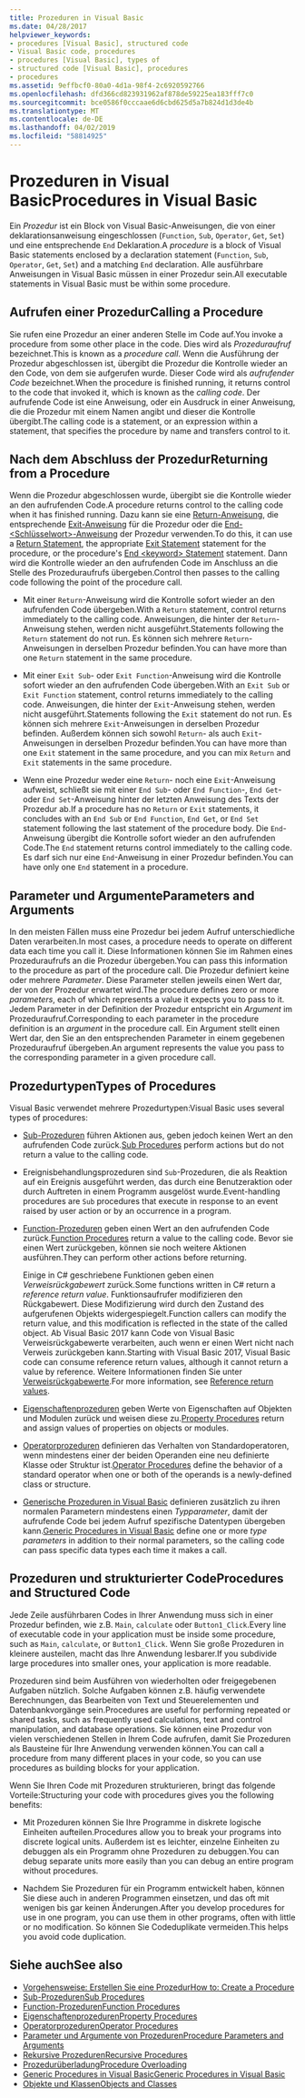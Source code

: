 ```yaml
---
title: Prozeduren in Visual Basic
ms.date: 04/28/2017
helpviewer_keywords:
- procedures [Visual Basic], structured code
- Visual Basic code, procedures
- procedures [Visual Basic], types of
- structured code [Visual Basic], procedures
- procedures
ms.assetid: 9effbcf0-80a0-4d1a-98f4-2c6920592766
ms.openlocfilehash: dfd366cd823931962af878de59225ea183fff7c0
ms.sourcegitcommit: bce0586f0cccaae6d6cbd625d5a7b824d1d3de4b
ms.translationtype: MT
ms.contentlocale: de-DE
ms.lasthandoff: 04/02/2019
ms.locfileid: "58814925"
---
```

# <a name="procedures-in-visual-basic"></a><span data-ttu-id="03bb0-102">Prozeduren in Visual Basic</span><span class="sxs-lookup"><span data-stu-id="03bb0-102">Procedures in Visual Basic</span></span>
<span data-ttu-id="03bb0-103">Ein *Prozedur* ist ein Block von Visual Basic-Anweisungen, die von einer deklarationsanweisung eingeschlossen (`Function`, `Sub`, `Operator`, `Get`, `Set`) und eine entsprechende `End` Deklaration.</span><span class="sxs-lookup"><span data-stu-id="03bb0-103">A *procedure* is a block of Visual Basic statements enclosed by a declaration statement (`Function`, `Sub`, `Operator`, `Get`, `Set`) and a matching `End` declaration.</span></span> <span data-ttu-id="03bb0-104">Alle ausführbare Anweisungen in Visual Basic müssen in einer Prozedur sein.</span><span class="sxs-lookup"><span data-stu-id="03bb0-104">All executable statements in Visual Basic must be within some procedure.</span></span>  
  
## <a name="calling-a-procedure"></a><span data-ttu-id="03bb0-105">Aufrufen einer Prozedur</span><span class="sxs-lookup"><span data-stu-id="03bb0-105">Calling a Procedure</span></span>  
 <span data-ttu-id="03bb0-106">Sie rufen eine Prozedur an einer anderen Stelle im Code auf.</span><span class="sxs-lookup"><span data-stu-id="03bb0-106">You invoke a procedure from some other place in the code.</span></span> <span data-ttu-id="03bb0-107">Dies wird als *Prozeduraufruf* bezeichnet.</span><span class="sxs-lookup"><span data-stu-id="03bb0-107">This is known as a *procedure call*.</span></span> <span data-ttu-id="03bb0-108">Wenn die Ausführung der Prozedur abgeschlossen ist, übergibt die Prozedur die Kontrolle wieder an den Code, von dem sie aufgerufen wurde. Dieser Code wird als *aufrufender Code* bezeichnet.</span><span class="sxs-lookup"><span data-stu-id="03bb0-108">When the procedure is finished running, it returns control to the code that invoked it, which is known as the *calling code*.</span></span> <span data-ttu-id="03bb0-109">Der aufrufende Code ist eine Anweisung, oder ein Ausdruck in einer Anweisung, die die Prozedur mit einem Namen angibt und dieser die Kontrolle übergibt.</span><span class="sxs-lookup"><span data-stu-id="03bb0-109">The calling code is a statement, or an expression within a statement, that specifies the procedure by name and transfers control to it.</span></span>  
  
## <a name="returning-from-a-procedure"></a><span data-ttu-id="03bb0-110">Nach dem Abschluss der Prozedur</span><span class="sxs-lookup"><span data-stu-id="03bb0-110">Returning from a Procedure</span></span>  
 <span data-ttu-id="03bb0-111">Wenn die Prozedur abgeschlossen wurde, übergibt sie die Kontrolle wieder an den aufrufenden Code.</span><span class="sxs-lookup"><span data-stu-id="03bb0-111">A procedure returns control to the calling code when it has finished running.</span></span> <span data-ttu-id="03bb0-112">Dazu kann sie eine [Return-Anweisung](../../../../visual-basic/language-reference/statements/return-statement.md), die entsprechende [Exit-Anweisung](../../../../visual-basic/language-reference/statements/exit-statement.md) für die Prozedur oder die [End-\<Schlüsselwort>-Anweisung](../../../../visual-basic/language-reference/statements/end-keyword-statement.md) der Prozedur verwenden.</span><span class="sxs-lookup"><span data-stu-id="03bb0-112">To do this, it can use a [Return Statement](../../../../visual-basic/language-reference/statements/return-statement.md), the appropriate [Exit Statement](../../../../visual-basic/language-reference/statements/exit-statement.md) statement for the procedure, or the procedure's [End \<keyword> Statement](../../../../visual-basic/language-reference/statements/end-keyword-statement.md) statement.</span></span> <span data-ttu-id="03bb0-113">Dann wird die Kontrolle wieder an den aufrufenden Code im Anschluss an die Stelle des Prozeduraufrufs übergeben.</span><span class="sxs-lookup"><span data-stu-id="03bb0-113">Control then passes to the calling code following the point of the procedure call.</span></span>  
  
-   <span data-ttu-id="03bb0-114">Mit einer `Return`-Anweisung wird die Kontrolle sofort wieder an den aufrufenden Code übergeben.</span><span class="sxs-lookup"><span data-stu-id="03bb0-114">With a `Return` statement, control returns immediately to the calling code.</span></span> <span data-ttu-id="03bb0-115">Anweisungen, die hinter der `Return`-Anweisung stehen, werden nicht ausgeführt.</span><span class="sxs-lookup"><span data-stu-id="03bb0-115">Statements following the `Return` statement do not run.</span></span> <span data-ttu-id="03bb0-116">Es können sich mehrere `Return`-Anweisungen in derselben Prozedur befinden.</span><span class="sxs-lookup"><span data-stu-id="03bb0-116">You can have more than one `Return` statement in the same procedure.</span></span>  
  
-   <span data-ttu-id="03bb0-117">Mit einer `Exit Sub`- oder `Exit Function`-Anweisung wird die Kontrolle sofort wieder an den aufrufenden Code übergeben.</span><span class="sxs-lookup"><span data-stu-id="03bb0-117">With an `Exit Sub` or `Exit Function` statement, control returns immediately to the calling code.</span></span> <span data-ttu-id="03bb0-118">Anweisungen, die hinter der `Exit`-Anweisung stehen, werden nicht ausgeführt.</span><span class="sxs-lookup"><span data-stu-id="03bb0-118">Statements following the `Exit` statement do not run.</span></span> <span data-ttu-id="03bb0-119">Es können sich mehrere `Exit`-Anweisungen in derselben Prozedur befinden. Außerdem können sich sowohl `Return`- als auch `Exit`-Anweisungen in derselben Prozedur befinden.</span><span class="sxs-lookup"><span data-stu-id="03bb0-119">You can have more than one `Exit` statement in the same procedure, and you can mix `Return` and `Exit` statements in the same procedure.</span></span>  
  
-   <span data-ttu-id="03bb0-120">Wenn eine Prozedur weder eine `Return`- noch eine `Exit`-Anweisung aufweist, schließt sie mit einer `End Sub`- oder `End Function`-, `End Get`- oder `End Set`-Anweisung hinter der letzten Anweisung des Texts der Prozedur ab.</span><span class="sxs-lookup"><span data-stu-id="03bb0-120">If a procedure has no `Return` or `Exit` statements, it concludes with an `End Sub` or `End Function`, `End Get`, or `End Set` statement following the last statement of the procedure body.</span></span> <span data-ttu-id="03bb0-121">Die `End`-Anweisung übergibt die Kontrolle sofort wieder an den aufrufenden Code.</span><span class="sxs-lookup"><span data-stu-id="03bb0-121">The `End` statement returns control immediately to the calling code.</span></span> <span data-ttu-id="03bb0-122">Es darf sich nur eine `End`-Anweisung in einer Prozedur befinden.</span><span class="sxs-lookup"><span data-stu-id="03bb0-122">You can have only one `End` statement in a procedure.</span></span>  
  
## <a name="parameters-and-arguments"></a><span data-ttu-id="03bb0-123">Parameter und Argumente</span><span class="sxs-lookup"><span data-stu-id="03bb0-123">Parameters and Arguments</span></span>  
 <span data-ttu-id="03bb0-124">In den meisten Fällen muss eine Prozedur bei jedem Aufruf unterschiedliche Daten verarbeiten.</span><span class="sxs-lookup"><span data-stu-id="03bb0-124">In most cases, a procedure needs to operate on different data each time you call it.</span></span> <span data-ttu-id="03bb0-125">Diese Informationen können Sie im Rahmen eines Prozeduraufrufs an die Prozedur übergeben.</span><span class="sxs-lookup"><span data-stu-id="03bb0-125">You can pass this information to the procedure as part of the procedure call.</span></span> <span data-ttu-id="03bb0-126">Die Prozedur definiert keine oder mehrere *Parameter*. Diese Parameter stellen jeweils einen Wert dar, der von der Prozedur erwartet wird.</span><span class="sxs-lookup"><span data-stu-id="03bb0-126">The procedure defines zero or more *parameters*, each of which represents a value it expects you to pass to it.</span></span> <span data-ttu-id="03bb0-127">Jedem Parameter in der Definition der Prozedur entspricht ein *Argument* im Prozeduraufruf.</span><span class="sxs-lookup"><span data-stu-id="03bb0-127">Corresponding to each parameter in the procedure definition is an *argument* in the procedure call.</span></span> <span data-ttu-id="03bb0-128">Ein Argument stellt einen Wert dar, den Sie an den entsprechenden Parameter in einem gegebenen Prozeduraufruf übergeben.</span><span class="sxs-lookup"><span data-stu-id="03bb0-128">An argument represents the value you pass to the corresponding parameter in a given procedure call.</span></span>  
  
## <a name="types-of-procedures"></a><span data-ttu-id="03bb0-129">Prozedurtypen</span><span class="sxs-lookup"><span data-stu-id="03bb0-129">Types of Procedures</span></span>  
 <span data-ttu-id="03bb0-130">Visual Basic verwendet mehrere Prozedurtypen:</span><span class="sxs-lookup"><span data-stu-id="03bb0-130">Visual Basic uses several types of procedures:</span></span>  
  
-   <span data-ttu-id="03bb0-131">[Sub-Prozeduren](./sub-procedures.md) führen Aktionen aus, geben jedoch keinen Wert an den aufrufenden Code zurück.</span><span class="sxs-lookup"><span data-stu-id="03bb0-131">[Sub Procedures](./sub-procedures.md) perform actions but do not return a value to the calling code.</span></span>  
  
-   <span data-ttu-id="03bb0-132">Ereignisbehandlungsprozeduren sind `Sub`-Prozeduren, die als Reaktion auf ein Ereignis ausgeführt werden, das durch eine Benutzeraktion oder durch Auftreten in einem Programm ausgelöst wurde.</span><span class="sxs-lookup"><span data-stu-id="03bb0-132">Event-handling procedures are `Sub` procedures that execute in response to an event raised by user action or by an occurrence in a program.</span></span>  
  
-   <span data-ttu-id="03bb0-133">[Function-Prozeduren](./function-procedures.md) geben einen Wert an den aufrufenden Code zurück.</span><span class="sxs-lookup"><span data-stu-id="03bb0-133">[Function Procedures](./function-procedures.md) return a value to the calling code.</span></span> <span data-ttu-id="03bb0-134">Bevor sie einen Wert zurückgeben, können sie noch weitere Aktionen ausführen.</span><span class="sxs-lookup"><span data-stu-id="03bb0-134">They can perform other actions before returning.</span></span>

    <span data-ttu-id="03bb0-135">Einige in C# geschriebene Funktionen geben einen *Verweisrückgabewert* zurück.</span><span class="sxs-lookup"><span data-stu-id="03bb0-135">Some functions written in C# return a *reference return value*.</span></span> <span data-ttu-id="03bb0-136">Funktionsaufrufer modifizieren den Rückgabewert. Diese Modifizierung wird durch den Zustand des aufgerufenen Objekts widergespiegelt.</span><span class="sxs-lookup"><span data-stu-id="03bb0-136">Function callers can modify the return value, and this modification is reflected in the state of the called object.</span></span> <span data-ttu-id="03bb0-137">Ab Visual Basic 2017 kann Code von Visual Basic Verweisrückgabewerte verarbeiten, auch wenn er einen Wert nicht nach Verweis zurückgeben kann.</span><span class="sxs-lookup"><span data-stu-id="03bb0-137">Starting with Visual Basic 2017, Visual Basic code can consume reference return values, although it cannot return a value by reference.</span></span> <span data-ttu-id="03bb0-138">Weitere Informationen finden Sie unter [Verweisrückgabewerte](ref-return-values.md).</span><span class="sxs-lookup"><span data-stu-id="03bb0-138">For more information, see [Reference return values](ref-return-values.md).</span></span>
  
-   <span data-ttu-id="03bb0-139">[Eigenschaftenprozeduren](./property-procedures.md) geben Werte von Eigenschaften auf Objekten und Modulen zurück und weisen diese zu.</span><span class="sxs-lookup"><span data-stu-id="03bb0-139">[Property Procedures](./property-procedures.md) return and assign values of properties on objects or modules.</span></span>  
  
-   <span data-ttu-id="03bb0-140">[Operatorprozeduren](./operator-procedures.md) definieren das Verhalten von Standardoperatoren, wenn mindestens einer der beiden Operanden eine neu definierte Klasse oder Struktur ist.</span><span class="sxs-lookup"><span data-stu-id="03bb0-140">[Operator Procedures](./operator-procedures.md) define the behavior of a standard operator when one or both of the operands is a newly-defined class or structure.</span></span>  
  
-   <span data-ttu-id="03bb0-141">[Generische Prozeduren in Visual Basic](../../../../visual-basic/programming-guide/language-features/data-types/generic-procedures.md) definieren zusätzlich zu ihren normalen Parametern mindestens einen *Typparameter*, damit der aufrufende Code bei jedem Aufruf spezifische Datentypen übergeben kann.</span><span class="sxs-lookup"><span data-stu-id="03bb0-141">[Generic Procedures in Visual Basic](../../../../visual-basic/programming-guide/language-features/data-types/generic-procedures.md) define one or more *type parameters* in addition to their normal parameters, so the calling code can pass specific data types each time it makes a call.</span></span>  
  
## <a name="procedures-and-structured-code"></a><span data-ttu-id="03bb0-142">Prozeduren und strukturierter Code</span><span class="sxs-lookup"><span data-stu-id="03bb0-142">Procedures and Structured Code</span></span>  
 <span data-ttu-id="03bb0-143">Jede Zeile ausführbaren Codes in Ihrer Anwendung muss sich in einer Prozedur befinden, wie z.B. `Main`, `calculate` oder `Button1_Click`.</span><span class="sxs-lookup"><span data-stu-id="03bb0-143">Every line of executable code in your application must be inside some procedure, such as `Main`, `calculate`, or `Button1_Click`.</span></span> <span data-ttu-id="03bb0-144">Wenn Sie große Prozeduren in kleinere austeilen, macht das Ihre Anwendung lesbarer.</span><span class="sxs-lookup"><span data-stu-id="03bb0-144">If you subdivide large procedures into smaller ones, your application is more readable.</span></span>  
  
 <span data-ttu-id="03bb0-145">Prozeduren sind beim Ausführen von wiederholten oder freigegebenen Aufgaben nützlich. Solche Aufgaben können z.B. häufig verwendete Berechnungen, das Bearbeiten von Text und Steuerelementen und Datenbankvorgänge sein.</span><span class="sxs-lookup"><span data-stu-id="03bb0-145">Procedures are useful for performing repeated or shared tasks, such as frequently used calculations, text and control manipulation, and database operations.</span></span> <span data-ttu-id="03bb0-146">Sie können eine Prozedur von vielen verschiedenen Stellen in Ihrem Code aufrufen, damit Sie Prozeduren als Bausteine für Ihre Anwendung verwenden können.</span><span class="sxs-lookup"><span data-stu-id="03bb0-146">You can call a procedure from many different places in your code, so you can use procedures as building blocks for your application.</span></span>  
  
 <span data-ttu-id="03bb0-147">Wenn Sie Ihren Code mit Prozeduren strukturieren, bringt das folgende Vorteile:</span><span class="sxs-lookup"><span data-stu-id="03bb0-147">Structuring your code with procedures gives you the following benefits:</span></span>  
  
-   <span data-ttu-id="03bb0-148">Mit Prozeduren können Sie Ihre Programme in diskrete logische Einheiten aufteilen.</span><span class="sxs-lookup"><span data-stu-id="03bb0-148">Procedures allow you to break your programs into discrete logical units.</span></span> <span data-ttu-id="03bb0-149">Außerdem ist es leichter, einzelne Einheiten zu debuggen als ein Programm ohne Prozeduren zu debuggen.</span><span class="sxs-lookup"><span data-stu-id="03bb0-149">You can debug separate units more easily than you can debug an entire program without procedures.</span></span>  
  
-   <span data-ttu-id="03bb0-150">Nachdem Sie Prozeduren für ein Programm entwickelt haben, können Sie diese auch in anderen Programmen einsetzen, und das oft mit wenigen bis gar keinen Änderungen.</span><span class="sxs-lookup"><span data-stu-id="03bb0-150">After you develop procedures for use in one program, you can use them in other programs, often with little or no modification.</span></span> <span data-ttu-id="03bb0-151">So können Sie Codeduplikate vermeiden.</span><span class="sxs-lookup"><span data-stu-id="03bb0-151">This helps you avoid code duplication.</span></span>  
  
## <a name="see-also"></a><span data-ttu-id="03bb0-152">Siehe auch</span><span class="sxs-lookup"><span data-stu-id="03bb0-152">See also</span></span>

- [<span data-ttu-id="03bb0-153">Vorgehensweise: Erstellen Sie eine Prozedur</span><span class="sxs-lookup"><span data-stu-id="03bb0-153">How to: Create a Procedure</span></span>](./how-to-create-a-procedure.md)
- [<span data-ttu-id="03bb0-154">Sub-Prozeduren</span><span class="sxs-lookup"><span data-stu-id="03bb0-154">Sub Procedures</span></span>](./sub-procedures.md)
- [<span data-ttu-id="03bb0-155">Function-Prozeduren</span><span class="sxs-lookup"><span data-stu-id="03bb0-155">Function Procedures</span></span>](./function-procedures.md)
- [<span data-ttu-id="03bb0-156">Eigenschaftenprozeduren</span><span class="sxs-lookup"><span data-stu-id="03bb0-156">Property Procedures</span></span>](./property-procedures.md)
- [<span data-ttu-id="03bb0-157">Operatorprozeduren</span><span class="sxs-lookup"><span data-stu-id="03bb0-157">Operator Procedures</span></span>](./operator-procedures.md)
- [<span data-ttu-id="03bb0-158">Parameter und Argumente von Prozeduren</span><span class="sxs-lookup"><span data-stu-id="03bb0-158">Procedure Parameters and Arguments</span></span>](./procedure-parameters-and-arguments.md)
- [<span data-ttu-id="03bb0-159">Rekursive Prozeduren</span><span class="sxs-lookup"><span data-stu-id="03bb0-159">Recursive Procedures</span></span>](./recursive-procedures.md)
- [<span data-ttu-id="03bb0-160">Prozedurüberladung</span><span class="sxs-lookup"><span data-stu-id="03bb0-160">Procedure Overloading</span></span>](./procedure-overloading.md)
- [<span data-ttu-id="03bb0-161">Generic Procedures in Visual Basic</span><span class="sxs-lookup"><span data-stu-id="03bb0-161">Generic Procedures in Visual Basic</span></span>](../../../../visual-basic/programming-guide/language-features/data-types/generic-procedures.md)
- [<span data-ttu-id="03bb0-162">Objekte und Klassen</span><span class="sxs-lookup"><span data-stu-id="03bb0-162">Objects and Classes</span></span>](../../../../visual-basic/programming-guide/language-features/objects-and-classes/index.md)
